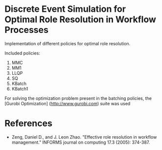 # Discrete Event Simulation for Optimal Role Resolution in Workflow Processes

Implementation of different policies for optimal role resolution.

Included policies:

1. MMC
2. MM1
3. LLQP
4. SQ
5. KBatch
6. KBatch1

For solving the optimization problem present in the batching policies, the [Gurobi Optimization] (http://www.gurobi.com) suite was used

# References

- Zeng, Daniel D., and J. Leon Zhao. "Effective role resolution in workflow management." INFORMS journal on computing 17.3 (2005): 374-387.
